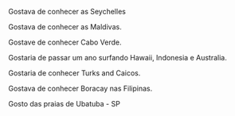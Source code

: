 Gostava de conhecer as Seychelles

Gostava de conhecer as Maldivas.

Gostave de conhecer Cabo Verde.

Gostaria de passar um ano surfando Hawaii, Indonesia e Australia.

Gostaria de conhecer Turks and Caicos.

Gostava de conhecer Boracay nas Filipinas. 

Gosto das praias de Ubatuba - SP